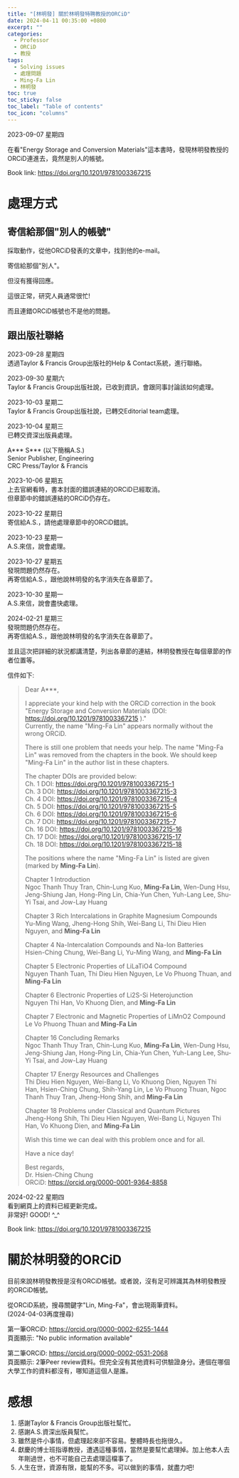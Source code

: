 ```yaml
---
title: "[林明發] 關於林明發特聘教授的ORCiD"
date: 2024-04-11 00:35:00 +0800
excerpt: ""
categories: 
  - Professor
  - ORCiD
  - 教授
tags:
  - Solving issues
  - 處理問題
  - Ming-Fa Lin
  - 林明發
toc: true
toc_sticky: false
toc_label: "Table of contents"
toc_icon: "columns"
---
```


2023-09-07 星期四  

在看"Energy Storage and Conversion Materials"這本書時，發現林明發教授的ORCiD連進去，竟然是別人的帳號。  

Book link: <https://doi.org/10.1201/9781003367215>  

# 處理方式

## 寄信給那個"別人的帳號"

採取動作，從他ORCiD發表的文章中，找到他的e-mail。  

寄信給那個"別人"。

但沒有獲得回應。

這很正常，研究人員通常很忙!  

而且連錯ORCiD帳號也不是他的問題。

## 跟出版社聯絡

2023-09-28 星期四  
透過Taylor & Francis Group出版社的Help & Contact系統，進行聯絡。

2023-09-30 星期六  
Taylor & Francis Group出版社說，已收到資訊，會跟同事討論該如何處理。

2023-10-03 星期二  
Taylor & Francis Group出版社說，已轉交Editorial team處理。

2023-10-04 星期三  
已轉交資深出版員處理。

A\*\*\* S\*\*\* (以下簡稱A.S.)  
Senior Publisher, Engineering  
CRC Press/Taylor & Francis  

2023-10-06 星期五  
上去官網看時，書本封面的錯誤連結的ORCiD已經取消。  
但章節中的錯誤連結的ORCiD仍存在。  

2023-10-22 星期日  
寄信給A.S.，請他處理章節中的ORCiD錯誤。

2023-10-23 星期一  
A.S.來信，說會處理。

2023-10-27 星期五  
發現問題仍然存在。  
再寄信給A.S.，跟他說林明發的名字消失在各章節了。

2023-10-30 星期一  
A.S.來信，說會盡快處理。

2024-02-21 星期三  
發現問題仍然存在。   
再寄信給A.S.，跟他說林明發的名字消失在各章節了。

並且這次把詳細的狀況都講清楚，列出各章節的連結，林明發教授在每個章節的作者位置等。

信件如下:

> Dear A***,
> 
> 
> I appreciate your kind help with the ORCiD correction in the book "Energy Storage and Conversion Materials (DOI: https://doi.org/10.1201/9781003367215 )."  
> Currently, the name "Ming-Fa Lin" appears normally without the wrong ORCiD.
> 
> There is still one problem that needs your help. The name "Ming-Fa Lin" was removed from the chapters in the book. We should keep "Ming-Fa Lin" in the author list in these chapters.
> 
> The chapter DOIs are provided below:  
> Ch. 1 DOI: https://doi.org/10.1201/9781003367215-1  
> Ch. 3 DOI: https://doi.org/10.1201/9781003367215-3  
> Ch. 4 DOI: https://doi.org/10.1201/9781003367215-4  
> Ch. 5 DOI: https://doi.org/10.1201/9781003367215-5  
> Ch. 6 DOI: https://doi.org/10.1201/9781003367215-6  
> Ch. 7 DOI: https://doi.org/10.1201/9781003367215-7  
> Ch. 16 DOI: https://doi.org/10.1201/9781003367215-16  
> Ch. 17 DOI: https://doi.org/10.1201/9781003367215-17  
> Ch. 18 DOI: https://doi.org/10.1201/9781003367215-18  
> 
> 
> The positions where the name "Ming-Fa Lin" is listed are given (marked by **Ming-Fa Lin**).
> 
> Chapter 1 Introduction  
> Ngoc Thanh Thuy Tran, Chin-Lung Kuo, **Ming-Fa Lin**, Wen-Dung Hsu, Jeng-Shiung Jan, Hong-Ping Lin, Chia-Yun Chen, Yuh-Lang Lee, Shu-Yi Tsai, and Jow-Lay Huang
> 
> Chapter 3 Rich Intercalations in Graphite Magnesium Compounds  
> Yu-Ming Wang, Jheng-Hong Shih, Wei-Bang Li, Thi Dieu Hien Nguyen, and **Ming-Fa Lin**
> 
> Chapter 4 Na-Intercalation Compounds and Na-Ion Batteries  
> Hsien-Ching Chung, Wei-Bang Li, Yu-Ming Wang, and **Ming-Fa Lin**
> 
> Chapter 5 Electronic Properties of LiLaTiO4 Compound  
> Nguyen Thanh Tuan, Thi Dieu Hien Nguyen, Le Vo Phuong Thuan, and **Ming-Fa Lin**
> 
> Chapter 6 Electronic Properties of Li2S-Si Heterojunction  
> Nguyen Thi Han, Vo Khuong Dien, and **Ming-Fa Lin**
> 
> Chapter 7 Electronic and Magnetic Properties of LiMnO2 Compound  
> Le Vo Phuong Thuan and **Ming-Fa Lin**
> 
> Chapter 16 Concluding Remarks  
> Ngoc Thanh Thuy Tran, Chin-Lung Kuo, **Ming-Fa Lin**, Wen-Dung Hsu, Jeng-Shiung Jan, Hong-Ping Lin, Chia-Yun Chen, Yuh-Lang Lee, Shu-Yi Tsai, and Jow-Lay Huang
> 
> Chapter 17 Energy Resources and Challenges  
> Thi Dieu Hien Nguyen, Wei-Bang Li, Vo Khuong Dien, Nguyen Thi Han, Hsien-Ching Chung, Shih-Yang Lin, Le Vo Phuong Thuan, Ngoc Thanh Thuy Tran, Jheng-Hong Shih, and **Ming-Fa Lin**
> 
> Chapter 18 Problems under Classical and Quantum Pictures  
> Jheng-Hong Shih, Thi Dieu Hien Nguyen, Wei-Bang Li, Nguyen Thi Han, Vo Khuong Dien, and **Ming-Fa Lin**
> 
> 
> Wish this time we can deal with this problem once and for all.
> 
> Have a nice day!
> 
> 
> Best regards,  
> Dr. Hsien-Ching Chung  
> ORCiD: https://orcid.org/0000-0001-9364-8858

2024-02-22 星期四  
看到網頁上的資料已經更新完成。  
非常好! GOOD! ^_^

Book link: <https://doi.org/10.1201/9781003367215>

# 關於林明發的ORCiD

目前來說林明發教授是沒有ORCiD帳號。或者說，沒有足可辨識其為林明發教授的ORCiD帳號。

從ORCiD系統，搜尋關鍵字"Lin, Ming-Fa"，會出現兩筆資料。  
(2024-04-03再度搜尋)

第一筆ORCiD: <https://orcid.org/0000-0002-6255-1444>  
頁面顯示: "No public information available"

第二筆ORCiD: <https://orcid.org/0000-0002-0531-2068>  
頁面顯示: 2筆Peer review資料。但完全沒有其他資料可供驗證身分。連個在哪個大學工作的資料都沒有，哪知道這個人是誰。

# 感想
1. 感謝Taylor & Francis Group出版社幫忙。
2. 感謝A.S.資深出版員幫忙。
3. 雖然是件小事情，但處理起來卻不容易。整體時長也拖很久。
4. 獻慶的博士班指導教授，遭遇這種事情，當然是要幫忙處理掉。加上他本人去年剛過世，也不可能自己去處理這檔事了。
5. 人生在世，資源有限，能幫的不多。可以做到的事情，就盡力吧! 
